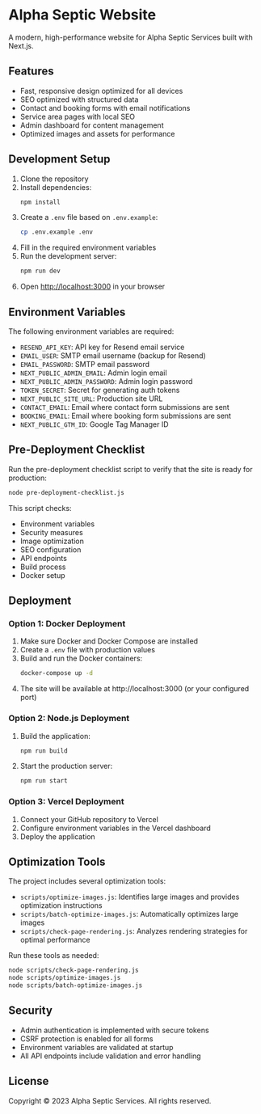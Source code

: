 # Alpha Septic Website

A modern, high-performance website for Alpha Septic Services built with Next.js.

## Features

- Fast, responsive design optimized for all devices
- SEO optimized with structured data
- Contact and booking forms with email notifications
- Service area pages with local SEO
- Admin dashboard for content management
- Optimized images and assets for performance

## Development Setup

1. Clone the repository
2. Install dependencies:
   ```bash
   npm install
   ```
3. Create a `.env` file based on `.env.example`:
   ```bash
   cp .env.example .env
   ```
4. Fill in the required environment variables
5. Run the development server:
   ```bash
   npm run dev
   ```
6. Open [http://localhost:3000](http://localhost:3000) in your browser

## Environment Variables

The following environment variables are required:

- `RESEND_API_KEY`: API key for Resend email service
- `EMAIL_USER`: SMTP email username (backup for Resend)
- `EMAIL_PASSWORD`: SMTP email password
- `NEXT_PUBLIC_ADMIN_EMAIL`: Admin login email
- `NEXT_PUBLIC_ADMIN_PASSWORD`: Admin login password
- `TOKEN_SECRET`: Secret for generating auth tokens
- `NEXT_PUBLIC_SITE_URL`: Production site URL
- `CONTACT_EMAIL`: Email where contact form submissions are sent
- `BOOKING_EMAIL`: Email where booking form submissions are sent
- `NEXT_PUBLIC_GTM_ID`: Google Tag Manager ID

## Pre-Deployment Checklist

Run the pre-deployment checklist script to verify that the site is ready for production:

```bash
node pre-deployment-checklist.js
```

This script checks:
- Environment variables
- Security measures
- Image optimization
- SEO configuration
- API endpoints
- Build process
- Docker setup

## Deployment

### Option 1: Docker Deployment

1. Make sure Docker and Docker Compose are installed
2. Create a `.env` file with production values
3. Build and run the Docker containers:
   ```bash
   docker-compose up -d
   ```
4. The site will be available at http://localhost:3000 (or your configured port)

### Option 2: Node.js Deployment

1. Build the application:
   ```bash
   npm run build
   ```
2. Start the production server:
   ```bash
   npm run start
   ```

### Option 3: Vercel Deployment

1. Connect your GitHub repository to Vercel
2. Configure environment variables in the Vercel dashboard
3. Deploy the application

## Optimization Tools

The project includes several optimization tools:

- `scripts/optimize-images.js`: Identifies large images and provides optimization instructions
- `scripts/batch-optimize-images.js`: Automatically optimizes large images
- `scripts/check-page-rendering.js`: Analyzes rendering strategies for optimal performance

Run these tools as needed:

```bash
node scripts/check-page-rendering.js
node scripts/optimize-images.js
node scripts/batch-optimize-images.js
```

## Security

- Admin authentication is implemented with secure tokens
- CSRF protection is enabled for all forms
- Environment variables are validated at startup
- All API endpoints include validation and error handling

## License

Copyright © 2023 Alpha Septic Services. All rights reserved.